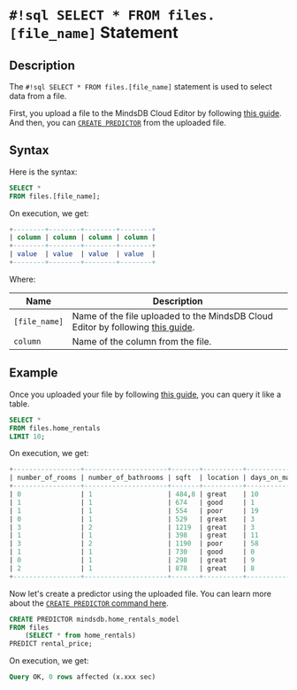 # `#!sql SELECT * FROM files.[file_name]` Statement

## Description

The `#!sql SELECT * FROM files.[file_name]` statement is used to select data from a file.

First, you upload a file to the MindsDB Cloud Editor by following [this guide](/sql/create/file/). And then, you can [`CREATE PREDICTOR`](/sql/create/predictor/) from the uploaded file.

## Syntax

Here is the syntax:

```sql
SELECT *
FROM files.[file_name];
```

On execution, we get:

```sql
+--------+--------+--------+--------+
| column | column | column | column |
+--------+--------+--------+--------+
| value  | value  | value  | value  |
+--------+--------+--------+--------+
```

Where:

| Name          | Description                                                                                           |
| ------------- | ----------------------------------------------------------------------------------------------------- |
| `[file_name]` | Name of the file uploaded to the MindsDB Cloud Editor by following [this guide](/sql/create/file/).   |
| `column`      | Name of the column from the file.                                                                     |

## Example

Once you uploaded your file by following [this guide](/sql/create/file/), you can query it like a table.

```sql
SELECT *
FROM files.home_rentals
LIMIT 10;
```

On execution, we get:

```sql
+-----------------+---------------------+-------+----------+----------------+---------------+--------------+--------------+
| number_of_rooms | number_of_bathrooms | sqft  | location | days_on_market | initial_price | neighborhood | rental_price |
+-----------------+---------------------+-------+----------+----------------+---------------+--------------+--------------+
| 0               | 1                   | 484,8 | great    | 10             | 2271          | south_side   | 2271         |
| 1               | 1                   | 674   | good     | 1              | 2167          | downtown     | 2167         |
| 1               | 1                   | 554   | poor     | 19             | 1883          | westbrae     | 1883         |
| 0               | 1                   | 529   | great    | 3              | 2431          | south_side   | 2431         |
| 3               | 2                   | 1219  | great    | 3              | 5510          | south_side   | 5510         |
| 1               | 1                   | 398   | great    | 11             | 2272          | south_side   | 2272         |
| 3               | 2                   | 1190  | poor     | 58             | 4463          | westbrae     | 4123.812     |
| 1               | 1                   | 730   | good     | 0              | 2224          | downtown     | 2224         |
| 0               | 1                   | 298   | great    | 9              | 2104          | south_side   | 2104         |
| 2               | 1                   | 878   | great    | 8              | 3861          | south_side   | 3861         |
+-----------------+---------------------+-------+----------+----------------+---------------+--------------+--------------+
```

Now let's create a predictor using the uploaded file. You can learn more about the [`CREATE PREDICTOR` command here](/sql/create/predictor/).

```sql
CREATE PREDICTOR mindsdb.home_rentals_model
FROM files
    (SELECT * from home_rentals)
PREDICT rental_price;
```

On execution, we get:

```sql
Query OK, 0 rows affected (x.xxx sec)
```
